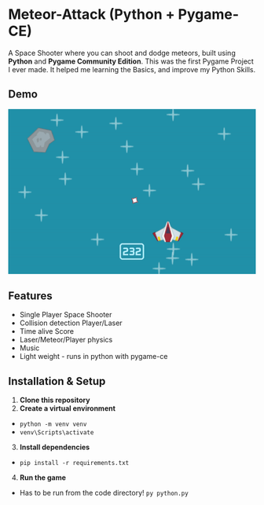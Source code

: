 # Meteor-Attack (Python + Pygame-CE)
A Space Shooter where you can shoot and dodge meteors, built using **Python** and **Pygame Community Edition**.
This was the first Pygame Project I ever made. It helped me learning the Basics, and improve my Python Skills.

## Demo
![Gameplay Demo](media/Space%20Shooter%20GIF.gif)
## Features
 - Single Player Space Shooter
 - Collision detection Player/Laser
 - Time alive Score
 - Laser/Meteor/Player physics
 - Music
 - Light weight - runs in python with pygame-ce
## Installation & Setup
1. **Clone this repository**
2. **Create a virtual environment**
- `python -m venv venv`
- `venv\Scripts\activate`
3. **Install dependencies**
 - `pip install -r requirements.txt`
4. **Run the game**
 - Has to be run from the code directory! `py python.py`
    

